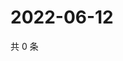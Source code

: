 # 2022-06-12

共 0 条

<!-- BEGIN WEIBO -->
<!-- 最后更新时间 Sun Jun 12 2022 04:15:30 GMT+0800 (China Standard Time) -->

<!-- END WEIBO -->
